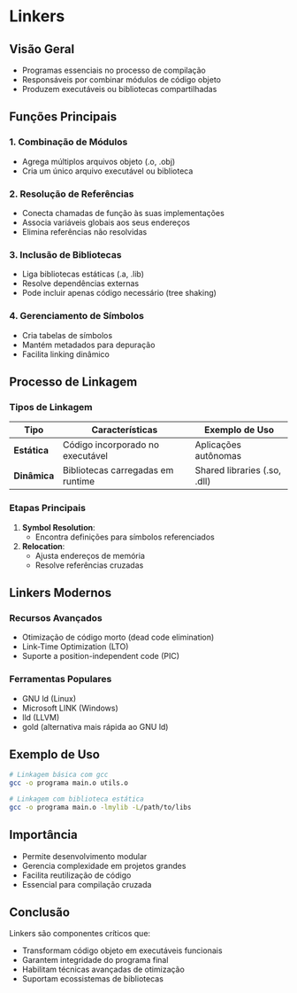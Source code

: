 # Linkers

## Visão Geral

- Programas essenciais no processo de compilação
- Responsáveis por combinar módulos de código objeto
- Produzem executáveis ou bibliotecas compartilhadas

## Funções Principais

### 1. Combinação de Módulos

- Agrega múltiplos arquivos objeto (.o, .obj)
- Cria um único arquivo executável ou biblioteca

### 2. Resolução de Referências

- Conecta chamadas de função às suas implementações
- Associa variáveis globais aos seus endereços
- Elimina referências não resolvidas

### 3. Inclusão de Bibliotecas

- Liga bibliotecas estáticas (.a, .lib)
- Resolve dependências externas
- Pode incluir apenas código necessário (tree shaking)

### 4. Gerenciamento de Símbolos

- Cria tabelas de símbolos
- Mantém metadados para depuração
- Facilita linking dinâmico

## Processo de Linkagem

### Tipos de Linkagem

| Tipo         | Características                   | Exemplo de Uso               |
| ------------ | --------------------------------- | ---------------------------- |
| **Estática** | Código incorporado no executável  | Aplicações autônomas         |
| **Dinâmica** | Bibliotecas carregadas em runtime | Shared libraries (.so, .dll) |

### Etapas Principais

1. **Symbol Resolution**:
   - Encontra definições para símbolos referenciados
2. **Relocation**:
   - Ajusta endereços de memória
   - Resolve referências cruzadas

## Linkers Modernos

### Recursos Avançados

- Otimização de código morto (dead code elimination)
- Link-Time Optimization (LTO)
- Suporte a position-independent code (PIC)

### Ferramentas Populares

- GNU ld (Linux)
- Microsoft LINK (Windows)
- lld (LLVM)
- gold (alternativa mais rápida ao GNU ld)

## Exemplo de Uso

```bash
# Linkagem básica com gcc
gcc -o programa main.o utils.o

# Linkagem com biblioteca estática
gcc -o programa main.o -lmylib -L/path/to/libs
```

## Importância

- Permite desenvolvimento modular
- Gerencia complexidade em projetos grandes
- Facilita reutilização de código
- Essencial para compilação cruzada

## Conclusão

Linkers são componentes críticos que:

- Transformam código objeto em executáveis funcionais
- Garantem integridade do programa final
- Habilitam técnicas avançadas de otimização
- Suportam ecossistemas de bibliotecas

